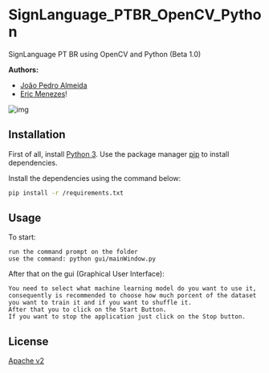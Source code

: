 # SignLanguage_PTBR_OpenCV_Python
SignLanguage PT BR using OpenCV and Python (Beta 1.0)



**Authors:**

 - [João Pedro Almeida](https://github.com/joao0812)
 - [Eric Menezes](https://github.com/mi1048)!
 
 ![img](https://github.com/mi1048/SignLanguage_PTBR_OpenCV_Python/assets/48776197/424b2bef-150e-4900-9117-73ff231a7d77)


 ## Installation
First of all, install [Python 3](https://www.python.org/downloads/).
Use the package manager [pip](https://pip.pypa.io/en/stable/) to install dependencies.

Install the dependencies using the command below:
```bash
pip install -r /requirements.txt
```

## Usage
To start:
```
run the command prompt on the folder
use the command: python gui/mainWindow.py
```
After that on the gui (Graphical User Interface):
```
You need to select what machine learning model do you want to use it,
consequently is recommended to choose how much porcent of the dataset you want to train it and if you want to shuffle it.
After that you to click on the Start Button.
If you want to stop the application just click on the Stop button.
```


## License
[Apache v2](https://choosealicense.com/licenses/apache-2.0/)



